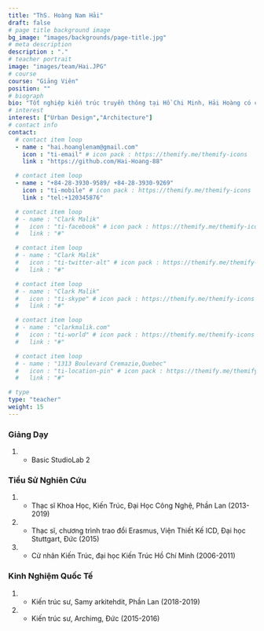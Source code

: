 ```yaml
---
title: "ThS. Hoàng Nam Hải"
draft: false
# page title background image
bg_image: "images/backgrounds/page-title.jpg"
# meta description
description : "."
# teacher portrait
image: "images/team/Hai.JPG"
# course
course: "Giảng Viên"
position: ""
# biograph
bio: "Tốt nghiệp kiến trúc truyền thông tại Hồ Chi Minh, Hải Hoàng có cơ hội được học hỏi, trao đổi và làm việc tại Châu Âu gần 10 năm. Với nền mòng văn hóa Việt Nam, kết hợp sự phát triển bền vững trong kiến trúc và đô thị bắc Âu và sự chính xác khoa học, tiên tiến của nền công nghiệp Đức đã thôi thúc Hải Hoàng đi tìm những giá trị để đóng góp cho cộng đồng"
# interest
interest: ["Urban Design","Architecture"]
# contact info
contact:
  # contact item loop
  - name : "hai.hoanglenam@gmail.com"
    icon : "ti-email" # icon pack : https://themify.me/themify-icons
    link : "https://github.com/Hai-Hoang-88"

  # contact item loop
  - name : "+84-28-3930-9589/ +84-28-3930-9269"
    icon : "ti-mobile" # icon pack : https://themify.me/themify-icons
    link : "tel:+120345876"

  # contact item loop
  # - name : "Clark Malik"
  #   icon : "ti-facebook" # icon pack : https://themify.me/themify-icons
  #   link : "#"

  # contact item loop
  # - name : "Clark Malik"
  #   icon : "ti-twitter-alt" # icon pack : https://themify.me/themify-icons
  #   link : "#"

  # contact item loop
  # - name : "Clark Malik"
  #   icon : "ti-skype" # icon pack : https://themify.me/themify-icons
  #   link : "#"

  # contact item loop
  # - name : "clarkmalik.com"
  #   icon : "ti-world" # icon pack : https://themify.me/themify-icons
  #   link : "#"

  # contact item loop
  # - name : "1313 Boulevard Cremazie,Quebec"
  #   icon : "ti-location-pin" # icon pack : https://themify.me/themify-icons
  #   link : "#"

# type
type: "teacher"
weight: 15
---
```


### Giảng Dạy
1. *	Basic StudioLab 2

### Tiểu Sử Nghiên Cứu
1. *	Thạc sĩ Khoa Học, Kiến Trúc, Đại Học Công Nghệ, Phần Lan (2013-2019)
1. *	Thạc sĩ, chương trình trao đổi Erasmus, Viện Thiết Kế ICD, Đại học Stuttgart, Đức (2015)
1. *	Cử nhân Kiến Trúc, đại học Kiến Trúc Hồ Chí Minh (2006-2011)

### Kinh Nghiệm Quốc Tế
1. *	Kiến trúc sư, Samy arkitehdit, Phần Lan (2018-2019)
1. *	Kiến trúc sư, Archimg, Đức (2015-2016)
